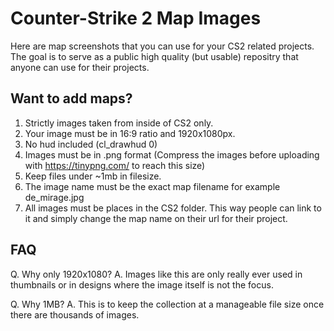 # Counter-Strike 2 Map Images
Here are map screenshots that you can use for your CS2 related projects. The goal is to serve as a public high quality (but usable) repositry that anyone can use for their projects.

## Want to add maps?
1. Strictly images taken from inside of CS2 only.
2. Your image must be in 16:9 ratio and 1920x1080px.
3. No hud included (cl_drawhud 0)
4. Images must be in .png format (Compress the images before uploading with https://tinypng.com/ to reach this size)
5. Keep files under ~1mb in filesize.
6. The image name must be the exact map filename for example de_mirage.jpg
7. All images must be places in the CS2 folder. This way people can link to it and simply change the map name on their url for their project.

## FAQ
Q. Why only 1920x1080?
A. Images like this are only really ever used in thumbnails or in designs where the image itself is not the focus.

Q. Why 1MB?
A. This is to keep the collection at a manageable file size once there are thousands of images.
